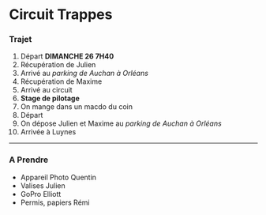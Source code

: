 # Circuit Trappes
### Trajet

1. Départ **DIMANCHE 26 7H40**
2. Récupération de Julien
3. Arrivé au *parking de Auchan à Orléans*
4. Récupération de Maxime
5. Arrivé au circuit
6. **Stage de pilotage**
7. On mange dans un macdo du coin
8. Départ
9. On dépose Julien et Maxime au *parking de Auchan à Orléans*
10. Arrivée à Luynes

---

### A Prendre
- Appareil Photo Quentin
- Valises Julien
- GoPro Elliott
- Permis, papiers Rémi
